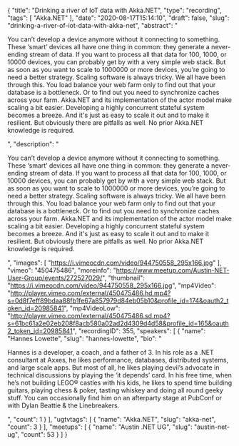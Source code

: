 {
  "title": "Drinking a river of IoT data with Akka.NET",
  "type": "recording",
  "tags": [
    "Akka.NET"
  ],
  "date": "2020-08-17T15:14:10",
  "draft": false,
  "slug": "drinking-a-river-of-iot-data-with-akka-net",
  "abstract": "<p>You can’t develop a device anymore without it connecting to something. These ‘smart’ devices all have one thing in common: they generate a never-ending stream of data. If you want to process all that data for 100, 1000, or 10000 devices, you can probably get by with a very simple web stack. But as soon as you want to scale to 1000000 or more devices, you’re going to need a better strategy. Scaling software is always tricky. We all have been through this. You load balance your web farm only to find out that your database is a bottleneck. Or to find out you need to synchronize caches across your farm. Akka.NET and its implementation of the actor model make scaling a bit easier. Developing a highly concurrent stateful system becomes a breeze. And it's just as easy to scale it out and to make it resilient. But obviously there are pitfalls as well. No prior Akka.NET knowledge is required.</p>",
  "description": "<p>You can’t develop a device anymore without it connecting to something. These ‘smart’ devices all have one thing in common: they generate a never-ending stream of data. If you want to process all that data for 100, 1000, or 10000 devices, you can probably get by with a very simple web stack. But as soon as you want to scale to 1000000 or more devices, you’re going to need a better strategy. Scaling software is always tricky. We all have been through this. You load balance your web farm only to find out that your database is a bottleneck. Or to find out you need to synchronize caches across your farm. Akka.NET and its implementation of the actor model make scaling a bit easier. Developing a highly concurrent stateful system becomes a breeze. And it's just as easy to scale it out and to make it resilient. But obviously there are pitfalls as well. No prior Akka.NET knowledge is required.</p>",
  "images": [
    "https://i.vimeocdn.com/video/944750558_295x166.jpg"
  ],
  "vimeo": "450475486",
  "moreinfo": "https://www.meetup.com/Austin-NET-User-Group/events/272527029/",
  "thumbnail": "https://i.vimeocdn.com/video/944750558_295x166.jpg",
  "mp4Video": "http://player.vimeo.com/external/450475486.hd.mp4?s=0d8f7eff89bdaa88fb1fe67a857979d84eb05b10&profile_id=174&oauth2_token_id=20985841",
  "mp4VideoLow": "http://player.vimeo.com/external/450475486.sd.mp4?s=61bc61a2e02eb208f8acb580a02ad2d4309d4d58&profile_id=165&oauth2_token_id=20985841",
  "recordingID": 355,
  "speakers": [
    {
      "name": "Hannes Lowette",
      "slug": "hannes-lowette",
      "bio": "<p>Hannes is a developer, a coach, and a father of 3. In his role as a .NET consultant at Axxes, he likes performance, databases, distributed systems, and large scale apps. But most of all, he likes playing devil’s advocate in technical discussions by playing the ‘it depends’ card. In his free time, when he’s not building LEGO® castles with his kids, he likes to spend time building guitars, playing chess & poker, tasting whiskey and doing all round geeky stuff. You can occasionally find him on an afterparty stage at PubConf or with Dylan Beattie & the Linebreakers.</p>",
      "count": 1
    }
  ],
  "ugtvtags": [
    {
      "name": "Akka.NET",
      "slug": "akka-net",
      "count": 3
    }
  ],
  "meetups": [
    {
      "name": "Austin .NET UG",
      "slug": "austin-net-ug",
      "count": 53
    }
  ]
}